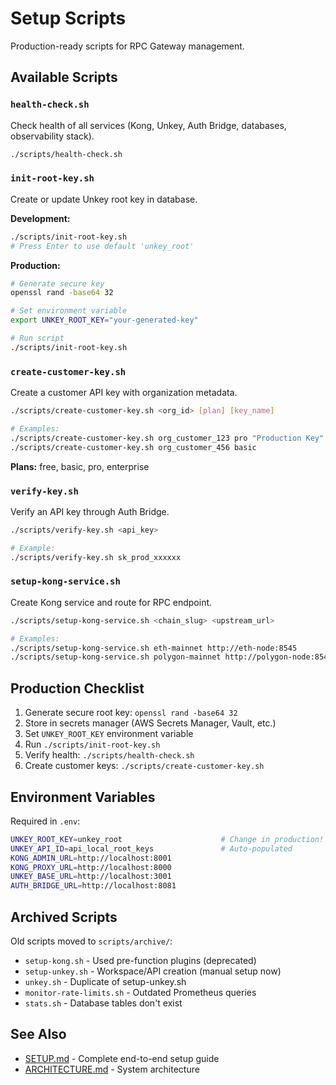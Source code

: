 # Setup Scripts

Production-ready scripts for RPC Gateway management.

## Available Scripts

### `health-check.sh`
Check health of all services (Kong, Unkey, Auth Bridge, databases, observability stack).

```bash
./scripts/health-check.sh
```

### `init-root-key.sh`
Create or update Unkey root key in database.

**Development:**
```bash
./scripts/init-root-key.sh
# Press Enter to use default 'unkey_root'
```

**Production:**
```bash
# Generate secure key
openssl rand -base64 32

# Set environment variable
export UNKEY_ROOT_KEY="your-generated-key"

# Run script
./scripts/init-root-key.sh
```

### `create-customer-key.sh`
Create a customer API key with organization metadata.

```bash
./scripts/create-customer-key.sh <org_id> [plan] [key_name]

# Examples:
./scripts/create-customer-key.sh org_customer_123 pro "Production Key"
./scripts/create-customer-key.sh org_customer_456 basic
```

**Plans:** free, basic, pro, enterprise

### `verify-key.sh`
Verify an API key through Auth Bridge.

```bash
./scripts/verify-key.sh <api_key>

# Example:
./scripts/verify-key.sh sk_prod_xxxxxx
```

### `setup-kong-service.sh`
Create Kong service and route for RPC endpoint.

```bash
./scripts/setup-kong-service.sh <chain_slug> <upstream_url>

# Examples:
./scripts/setup-kong-service.sh eth-mainnet http://eth-node:8545
./scripts/setup-kong-service.sh polygon-mainnet http://polygon-node:8545
```

## Production Checklist

1. Generate secure root key: `openssl rand -base64 32`
2. Store in secrets manager (AWS Secrets Manager, Vault, etc.)
3. Set `UNKEY_ROOT_KEY` environment variable
4. Run `./scripts/init-root-key.sh`
5. Verify health: `./scripts/health-check.sh`
6. Create customer keys: `./scripts/create-customer-key.sh`

## Environment Variables

Required in `.env`:
```bash
UNKEY_ROOT_KEY=unkey_root                      # Change in production!
UNKEY_API_ID=api_local_root_keys               # Auto-populated
KONG_ADMIN_URL=http://localhost:8001
KONG_PROXY_URL=http://localhost:8000
UNKEY_BASE_URL=http://localhost:3001
AUTH_BRIDGE_URL=http://localhost:8081
```

## Archived Scripts

Old scripts moved to `scripts/archive/`:
- `setup-kong.sh` - Used pre-function plugins (deprecated)
- `setup-unkey.sh` - Workspace/API creation (manual setup now)
- `unkey.sh` - Duplicate of setup-unkey.sh
- `monitor-rate-limits.sh` - Outdated Prometheus queries
- `stats.sh` - Database tables don't exist

## See Also

- [SETUP.md](../SETUP.md) - Complete end-to-end setup guide
- [ARCHITECTURE.md](../docs/ARCHITECTURE.md) - System architecture
